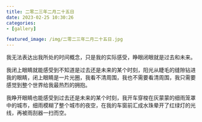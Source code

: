 ```yaml
---
title: 二零二三年二月二十五日
date: 2023-02-25 10:30:26
categories:
- [gallery]

featured_image: /img/二零二三年二月二十五日.jpg
---
```


我无法表达出我所处的时间概念，只是我的实际感受，睁眼闭眼就是过去和未来。

我闭上眼睛就能感受到不知道是过去还是未来的某个时刻，阳光从睫毛的缝隙钻进我的眼睛，闭上眼睛是一片光圈，我看不清周围，我也不需要看清周围，我只需要感觉到整个世界给我最热烈的拥抱。

我睁开眼睛也能感受到过去还是未来的某个时刻，我开车穿梭在灰蒙蒙的细雨笼罩中的城市，细雨模糊了整个城市的夜空，在我的车窗前汇成水珠晕开了红绿灯的光线，再被雨刮器一扫而空。
